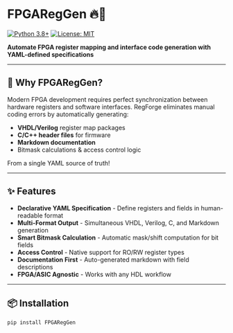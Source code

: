# FPGARegGen 🔥🧱

[![Python 3.8+](https://img.shields.io/badge/python-3.8+-blue.svg)](https://www.python.org/downloads/)
[![License: MIT](https://img.shields.io/badge/License-MIT-yellow.svg)](https://opensource.org/licenses/MIT)

**Automate FPGA register mapping and interface code generation with YAML-defined specifications**

---

## 🚀 Why FPGARegGen?

Modern FPGA development requires perfect synchronization between hardware registers and software interfaces. RegForge eliminates manual coding errors by automatically generating:

- **VHDL/Verilog** register map packages
- **C/C++ header files** for firmware
- **Markdown documentation** 
- Bitmask calculations & access control logic

From a single YAML source of truth!

---

## ✨ Features

- **Declarative YAML Specification** - Define registers and fields in human-readable format
- **Multi-Format Output** - Simultaneous VHDL, Verilog, C, and Markdown generation
- **Smart Bitmask Calculation** - Automatic mask/shift computation for bit fields
- **Access Control** - Native support for RO/RW register types
- **Documentation First** - Auto-generated markdown with field descriptions
- **FPGA/ASIC Agnostic** - Works with any HDL workflow

---

## 📦 Installation

```bash
pip install FPGARegGen
